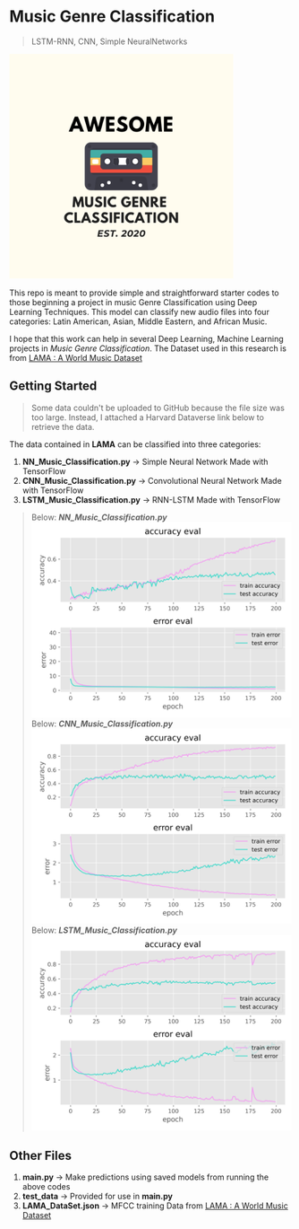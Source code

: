 # Music Genre Classification
> LSTM-RNN, CNN, Simple NeuralNetworks

<p align="left">
<img src="/readme_images/AwesomeLogo.png" alt="MusicGenreClassification" width="400">
</p>

This repo is meant to provide simple and straightforward starter codes to those beginning a project in music Genre Classification using Deep Learning Techniques. This model can classify new audio files into four categories: Latin American, Asian, Middle Eastern, and African Music.

I hope that this work can help in several Deep Learning, Machine Learning projects in *Music Genre Classification*. The Dataset used in this research is from [LAMA : A World Music Dataset](https://github.com/brucewlee/LAMA-Music-Genre-Dataset)

## Getting Started
> Some data couldn't be uploaded to GitHub because the file size was too large. Instead, I attached a Harvard Dataverse link below to retrieve the data.

The data contained in **LAMA** can be classified into three categories: 
1. **NN_Music_Classification.py** -> Simple Neural Network Made with TensorFlow
2. **CNN_Music_Classification.py** -> Convolutional Neural Network Made with TensorFlow
3. **LSTM_Music_Classification.py** -> RNN-LSTM Made with TensorFlow

> Below: ***NN_Music_Classification.py***
![Image of SNN](/readme_images/Simple_NN_Music_Classification.png)
> Below: ***CNN_Music_Classification.py***
![Image of SNN](/readme_images/CNN_Music_Classification.png)
> Below: ***LSTM_Music_Classification.py***
![Image of SNN](/readme_images/LSTM_Music_Classification.png)

## Other Files
1. **main.py** -> Make predictions using saved models from running the above codes
2. **test_data** -> Provided for use in **main.py** 
3. **LAMA_DataSet.json** -> MFCC training Data from [LAMA : A World Music Dataset](https://github.com/brucewlee/LAMA-Music-Genre-Dataset)
